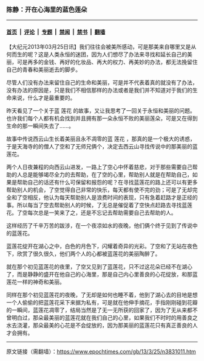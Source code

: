 ### 陈静：开在心海里的蓝色莲朵

---

#### [首页](../../../..?n3831011) &nbsp;|&nbsp; [评论](../../../../../epoch-comment?n3831011) &nbsp;|&nbsp; [专题](../../../../../epoch-special?n3831011) &nbsp;|&nbsp; [禁闻](../../../../../epoch-news?n3831011) &nbsp;|&nbsp; [禁书](../../../../../books?n3831011) &nbsp;|&nbsp; [翻墙](https://github.com/gfw-breaker/nogfw/blob/master/README.md?n3831011)


<div class="post_content" id="artbody" itemprop="articleBody">
 <!-- article content begin -->
 <p>
  【大纪元2013年03月25日讯】我们往往会被美所感动，可是那美来自哪里又是从何而生的呢？这是人类永恒的迷团，因为人们想尽了办法来寻找和延长自己的美丽，可是再多的金钱、再好的化妆品、再大的权力、再美妙的办法，都无法挽留住自己的青春和美丽逝去的脚步。
 </p>
 <p>
  尽管人们没有办法来留住自己的生命和美丽，可是并不代表着真的就没有了办法，没有办法的原因是，只是我们不相信那样的办法或者是我们并不知道对于我们的生命来说，什么才是最重要的。
 </p>
 <p>
  昨天看见了一个关于蓝
  <ok href="https://www.epochtimes.com/gb/tag/%E8%8E%B2%E8%8A%B1.html">
   莲花
  </ok>
  的故事，又让我思考了一回关于永恒和美丽的问题。也许我们每个人都有机会找到并且拥有那一朵永恒不败的美丽莲朵，可是又在得到生命的那一瞬间失去了……。
 </p>
 <p>
  故事中传说西云山生长着美丽且永不凋零的蓝
  <ok href="https://www.epochtimes.com/gb/tag/%E8%8E%B2%E8%8A%B1.html">
   莲花
  </ok>
  ，那真的是一个极大的诱惑，于是天海寺的的僧人了空和了无师兄俩个，决定去西云山寻找传说中的那美丽的蓝莲花。
 </p>
 <p>
  两个人日夜兼程的向西云山进发，一路上了空心中怀着慈悲，对于那些需要自己帮助的人总是能够竭尽全力的去帮助，在了空的心里，帮助别人就是在帮助自己，如果是帮助自己的话还有什么可保留和报怨的呢？在寻找蓝莲花的路上还可以有更多帮助别人的机会，了空觉得自己非常的快乐，每天都有使不完的劲；可是了无却完全和了空相反，他认为每天帮助别人是浪费时间的表现，只有急着赶路才是正经的事。所以每当了空去帮助别人的时候，了无总是催促着了空快点赶路去寻找蓝莲花。了空每次总是一笑来了之，还是不忘记去帮助需要自己去帮助的人。
 </p>
 <p>
  这样经历了千辛万苦的跋涉，在一个夜凉如水的夜晚，他们俩个终于见到了传说中的蓝莲花。
 </p>
 <p>
  蓝莲花绽开在湖心之中，白色的月色下，闪耀着奇异的光彩。了空和了无站在夜色下，欣赏了很久很久，他们两个人的心都被蓝莲花的美丽陶醉了。
 </p>
 <p>
  就在那个初见蓝莲花的夜里，了空又见到了蓝莲花，只不过这花朵已经不在湖心了，而是静静的盛开在他自己的心海里，那是自己内心里善良的心花绽放，和那蓝莲花一样的神奇和美丽。
 </p>
 <p>
  同样在那个初见蓝莲花的夜晚，了无却是如何也睡不着，他到了湖心去的目地是想一个人偷偷的把蓝莲花采下来据为私有，可是就在他伸手摘花，手指刚刚碰到花瓣的一瞬间，蓝莲花凋零了，结局当然是了无一无所获的回家了，因为了无从来都不曾明白过，那朵最美丽的蓝莲花就在我们自己的心里，如果我们不时时的用善良之水去浇灌，那朵最美的心花是不会绽放的，因为那美丽的蓝莲花只有真正善良的人才会拥有。
 </p>
 <p>
  <!-- article content end -->
  <div id="below_article_ad">
  </div>
 </p>
</div>


---

原文链接（需翻墙）：https://www.epochtimes.com/gb/13/3/25/n3831011.htm